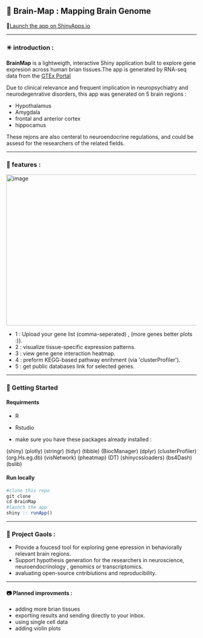 ## 🧠 Brain-Map : Mapping Brain Genome

🔗[Launch the app on ShinyApps.io](https://yossohani.shinyapps.io/brainmap/)


---
### ✴️ introduction :

**BrainMap** is a lightweigth, interactive Shiny application bulit to explore gene expresion across human brian tissues.The app is generated by RNA-seq data from the [GTEx Portal](https://www.gtexportal.org/home/downloads/adult-gtex/bulk_tissue_expression#:~:text=Additional%20GTEx%20datasets-,GTEx%20Analysis%20V10,-The%20GTEx%20Analysis)


Due to clinical relevance and frequent implication in neuropsychiatry and neurodegenrative disorders, this app was generated on 5 brain regions :
- Hypothalamus
- Amygdala
- frontal and anterior cortex
- hippocamus

These rejons are also centeral to neuroendocrine regulations, and could be assesd for the researchers of the related fields.

---
### 🚀 features :
<img width="941" height="399" alt="image" src="https://github.com/user-attachments/assets/a74f9c07-426a-44fc-8023-1589fdba34bf" />





- 1 : Upload your gene list (comma-seperated) , (more genes better plots :)).
- 2 : visualize tissue-specific expression patterns.
- 3 : view gene gene interaction heatmap.
- 4 : preform KEGG-based pathway enrihment (via 'clusterProfiler').
- 5 : get public databases link for selected genes.

---

### 👜 Getting Started 


#### Requirments 
- R
- Rstudio


- make sure you have these packages already installed :


(shiny)
(plotly)
(stringr)
(tidyr)
(tibble)
(BiocManager)
(dplyr)
(clusterProfiler)
(org.Hs.eg.db)
(visNetwork)
(pheatmap)
(DT)
(shinycssloaders)
(bs4Dash)
(bslib) 


#### Run locally

```r
#clone this repo
git clone
cd BrainMap
#launch the app
shiny :: runApp()
```

---


### 🎯 Project Gaols :


- Provide a foucesd tool for exploring gene epression in behaviorally relevant brain regions.
- Support hypothesis generation for the researchers in neuroscience, neuroendocrinology , genomics or transcriptomics.
- avaluating open-source cntribiutions and reproducibility.

---

#### 📷 Planned improvments :

- adding more brian tissues
- exporting results and sending directly to your inbox.
- using single cell data
- adding violin plots 


  
